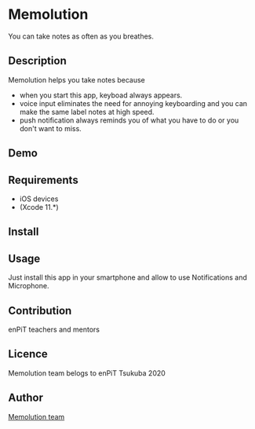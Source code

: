 # Memolution
You can take notes as often as you breathes.

## Description
Memolution helps you take notes because
- when you start this app, keyboad always appears. 
- voice input eliminates the need for annoying keyboarding and you can make the same label notes at high speed.
- push notification always reminds you of what you have to do or you don't want to miss.

## Demo


## Requirements
- iOS devices
- (Xcode 11.*)

## Install


## Usage
Just install this app in your smartphone and allow to use Notifications and Microphone.

## Contribution
enPiT teachers and mentors

## Licence
Memolution team belogs to enPiT Tsukuba 2020

## Author
[Memolution team](https://github.com/Memolution)

